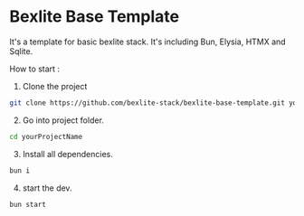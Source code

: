 # Bexlite Base Template

It's a template for basic bexlite stack. It's including Bun, Elysia, HTMX and Sqlite.

How to start :

1. Clone the project

```bash
git clone https://github.com/bexlite-stack/bexlite-base-template.git yourProjectName
```

2. Go into project folder.

```bash
cd yourProjectName
```

3. Install all dependencies.

```bash
bun i
```

4. start the dev.

```bash
bun start
```
